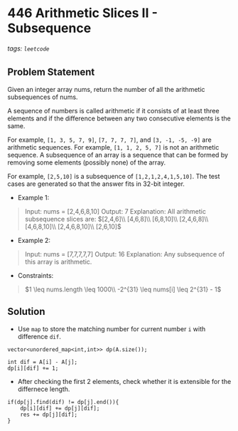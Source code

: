 # 446 Arithmetic Slices II - Subsequence
###### tags: `leetcode`
## Problem Statement
Given an integer array nums, return the number of all the arithmetic subsequences of nums.

A sequence of numbers is called arithmetic if it consists of at least three elements and if the difference between any two consecutive elements is the same.

For example, ```[1, 3, 5, 7, 9]```, ```[7, 7, 7, 7]```, and ```[3, -1, -5, -9]``` are arithmetic sequences.
For example, ```[1, 1, 2, 5, 7]``` is not an arithmetic sequence.
A subsequence of an array is a sequence that can be formed by removing some elements (possibly none) of the array.

For example, ```[2,5,10]``` is a subsequence of ```[1,2,1,2,4,1,5,10]```.
The test cases are generated so that the answer fits in 32-bit integer.
- Example 1:

> Input: nums = [2,4,6,8,10]
Output: 7
Explanation: All arithmetic subsequence slices are:
$[2,4,6]\\
[4,6,8]\\
[6,8,10]\\
[2,4,6,8]\\
[4,6,8,10]\\
[2,4,6,8,10]\\
[2,6,10]$
- Example 2:

> Input: nums = [7,7,7,7,7]
Output: 16
Explanation: Any subsequence of this array is arithmetic.
 
- Constraints:

> $1  \leq nums.length \leq 1000\\
-2^{31} \leq nums[i] \leq 2^{31} - 1$
## Solution
- Use ```map``` to store the matching number for current number ```i``` with difference ```dif```.
```cpp=
vector<unordered_map<int,int>> dp(A.size());
```
```cpp=
int dif = A[i] - A[j];
dp[i][dif] += 1;
```
- After checking the first 2 elements, check whether it is extensible for the differnece length.
```cpp=
if(dp[j].find(dif) != dp[j].end()){
    dp[i][dif] += dp[j][dif];
    res += dp[j][dif];
}
```